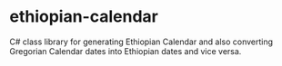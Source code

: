 # ethiopian-calendar
C# class library for generating Ethiopian Calendar and also converting Gregorian Calendar dates into Ethiopian dates and vice versa.
